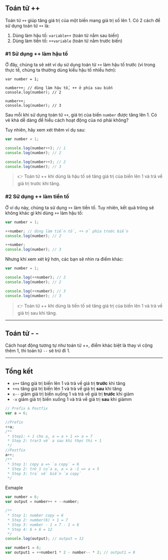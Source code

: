 ## **Toán tử ++**

Toán tử `++` giúp tăng giá trị của một biến mang giá trị số lên 1. Có 2 cách để sử dụng toán tử `++` là:

1.  Dùng làm hậu tố: `variable++` (toán tử nằm sau biến)
2.  Dùng làm tiền tố: `++variable` (toán tử nằm trước biến)

### **#1 Sử dụng ++ làm hậu tố**

Ở đây, chúng ta sẽ xét ví dụ sử dụng toán tử `++` làm hậu tố trước (vì trong thực tế, chúng ta thường dùng kiểu hậu tố nhiều hơn):

```
var number = 1;

number++; // dùng làm hậu tố, ++ ở phía sau biến
console.log(number); // 2

number++;
console.log(number); // 3

```

Sau mỗi khi sử dụng toán tử `++`, giá trị của biến `number` được tăng lên 1. Có vẻ khá dễ dàng để hiểu cách hoạt động của nó phải không?

Tuy nhiên, hãy xem xét thêm ví dụ sau:

```jsx
var number = 1;

console.log(number++); // 1
console.log(number); // 2

console.log(number++); // 2
console.log(number); // 3

```

> 👉 Toán tử ++ khi dùng là hậu tố sẽ tăng giá trị của biến lên 1 và trả về giá trị trước khi tăng.

### **#2 Sử dụng ++ làm tiền tố**

Ở ví dụ này, chúng ta sử dụng `++` làm tiền tố. Tuy nhiên, kết quả trông sẽ không khác gì khi dùng `++` làm hậu tố:

```jsx
var number = 1;

++number; // dùng làm tiền tố, ++ ở phía trước biến
console.log(number); // 2

++number;
console.log(number); // 3

```

Nhưng khi xem xét kỹ hơn, các bạn sẽ nhìn ra điểm khác:

```jsx
var number = 1;

console.log(++number); // 2
console.log(number); // 2

console.log(++number); // 3
console.log(number); // 3

```

> 👉 Toán tử ++ khi dùng là tiền tố sẽ tăng giá trị của biến lên 1 và trả về giá trị sau khi tăng.

---

## **Toán tử - -**

Cách hoạt động tương tự như toán tử ++, điểm khác biệt là thay vì cộng thêm 1, thì toán tử `--` sẽ trừ đi 1.

---

## **Tổng kết**

-   `x++` tăng giá trị biến lên 1 và trả về giá trị **trước** khi tăng
-   `++x` tăng giá trị biến lên 1 và trả về giá trị **sau** khi tăng
-   `x--` giảm giá trị biến xuống 1 và trả về giá trị **trước** khi giảm
-   `-x` giảm giá trị biến xuống 1 và trả về giá trị **sau** khi giảmm

```jsx
// Prefix & Postfix
var a = 6;

//Prefix
++a;
/**
 * Step1: + 1 cho a, a = a + 1 => a = 7
 * Step 2: trar3 về a sau khi thực thi + 1
 */
//Postfix
a++;
/**
 * Step 1: copy a => `a copy` = 6
 * Step 2: trừ 1 của a, a = a -1 => a = 5
 * Step 3: trả về biến `a copy`
 */
```

Exmaple

```jsx
var number = 6;
var output = number++ + --number;

/**
 * Step 1: number copy = 6
 * Step 2: number(6) + 1 = 7
 * Step 3: number - 1 = 7 - 1 = 6
 * Step 4: 6 + 6 = 12
 */
console.log(output); // output = 12

var number1 = 6;
var output1 = ++number1 * 2 - number-- * 2; // output1 = 0
```